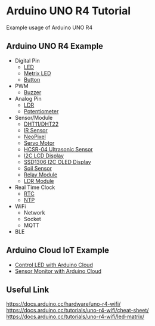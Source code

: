 # Arduino UNO R4 Tutorial

Example usage of Arduino UNO R4 

## Arduino UNO R4 Example

- Digital Pin
  - [LED](https://github.com/PerfecXX/Arduino-UNO-R4-Tutorial/tree/main/example/led)
  - [Metrix LED](https://github.com/PerfecXX/Arduino-UNO-R4-Tutorial/tree/main/example/matrix_led)
  - [Button](https://github.com/PerfecXX/Arduino-UNO-R4-Tutorial/tree/main/example/button)
- PWM
  - [Buzzer](https://github.com/PerfecXX/Arduino-UNO-R4-Tutorial/tree/main/example/buzzer)
- Analog Pin
  - [LDR](https://github.com/PerfecXX/Arduino-UNO-R4-Tutorial/tree/main/example/ldr)
  - [Potentiometer](https://github.com/PerfecXX/Arduino-UNO-R4-Tutorial/tree/main/example/potentiometer)
- Sensor/Module
  - [DHT11/DHT22](https://github.com/PerfecXX/ArduinoUNOR4Tutorial/tree/main/example/dht)
  - [IR Sensor](https://github.com/PerfecXX/Arduino-UNO-R4-Tutorial/tree/main/example/infrared%20sensor)
  - [NeoPixel](https://github.com/PerfecXX/ArduinoUNOR4Tutorial/tree/main/example/neopixel)
  - [Servo Motor](https://github.com/PerfecXX/Arduino-UNO-R4-Tutorial/tree/main/example/servo)
  - [HCSR-04 Ultrasonic Sensor](https://github.com/PerfecXX/Arduino-UNO-R4-Tutorial/tree/main/example/hcsr04%20ultrasonic%20sensor)
  - [I2C LCD Display](https://github.com/PerfecXX/Arduino-UNO-R4-Tutorial/tree/main/example/lcd)
  - [SSD1306 I2C OLED Display](https://github.com/PerfecXX/ArduinoUNOR4Tutorial/tree/main/example/ssd1306)
  - [Soil Sensor](https://github.com/PerfecXX/ArduinoUNOR4Tutorial/tree/main/example/soil%20sensor)
  - [Relay Module](https://github.com/PerfecXX/ArduinoUNOR4Tutorial/tree/main/example/relay)
  - [LDR Module](https://github.com/PerfecXX/ArduinoUNOR4Tutorial/tree/main/example/ldr)
- Real Time Clock
  - [RTC]([RTC/NTP](https://github.com/PerfecXX/Arduino_UNOR4/tree/main/example/rtc))
  - [NTP]([RTC/NTP](https://github.com/PerfecXX/Arduino_UNOR4/tree/main/example/rtc))
- WiFi
  - Network
  - Socket
  - MQTT
- BLE

## Arduino Cloud IoT Example

- [Control LED with Arduino Cloud](https://github.com/PerfecXX/Arduino_UNOR4/tree/main/example/arduino_cloud/01-LED%20Control%20with%20Switch)
- [Sensor Monitor with Arduino Cloud](https://github.com/PerfecXX/Arduino_UNOR4/tree/main/example/arduino_cloud/02-Sensor%20Monitoring)

## Useful Link

https://docs.arduino.cc/hardware/uno-r4-wifi/
https://docs.arduino.cc/tutorials/uno-r4-wifi/cheat-sheet/
https://docs.arduino.cc/tutorials/uno-r4-wifi/led-matrix/
